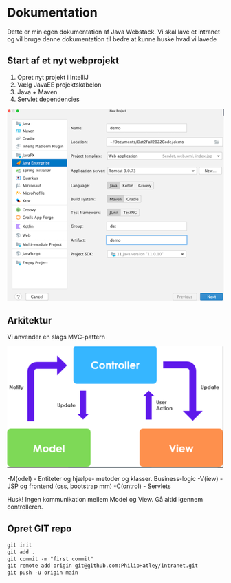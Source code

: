 # Dokumentation
Dette er min egen dokumentation af Java Webstack. Vi skal lave et intranet 
og vil bruge denne dokumentation til bedre at kunne huske hvad vi lavede

## Start af et nyt webprojekt

1. Opret nyt projekt i IntelliJ
2. Vælg JavaEE projektskabelon
3. Java + Maven
4. Servlet dependencies 

![img_1.png](img/img_1.png)

## Arkitektur 

Vi anvender en slags MVC-pattern 

![img.png](img.png)

-M(odel) - Entiteter og hjælpe- metoder og klasser. Business-logic
-V(iew) - JSP og frontend (css, bootstrap mm)
-C(ontrol) - Servlets 

Husk! Ingen kommunikation mellem Model og View. Gå altid igennem controlleren.

## Opret GIT repo
```shell
git init
git add .
git commit -m "first commit"
git remote add origin git@github.com:PhilipHatley/intranet.git
git push -u origin main
```